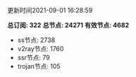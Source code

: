 更新时间2021-09-01 16:28:59

**总订阅: 322**
**总节点: 24271**
**有效节点: 4682**
- ss节点: 2738
- v2ray节点: 1760
- ssr节点: 79
- trojan节点: 105
